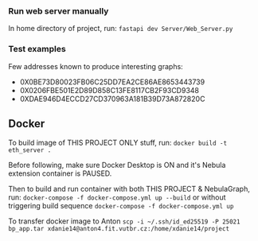 ### Run web server manually
In home directory of project, run:
`fastapi dev Server/Web_Server.py`

### Test examples
Few addresses known to produce interesting graphs:
- 0X0BE73D80023FB06C25DD7EA2CE86AE8653443739
- 0X0206FBE501E2D89D858C13FE8117CB2F93CD9348
- 0XDAE946D4ECCD27CD370963A181B39D73A872820C

## Docker
To build image of THIS PROJECT ONLY stuff, run:
`docker build -t eth_server .`

Before following, make sure Docker Desktop is ON and it's Nebula extension container is PAUSED.

Then to build and run container with both THIS PROJECT & NebulaGraph, run:
`docker-compose -f docker-compose.yml up --build`
or without triggering build sequence
`docker-compose -f docker-compose.yml up`

To transfer docker image to Anton
`scp -i ~/.ssh/id_ed25519 -P 25021 bp_app.tar xdanie14@anton4.fit.vutbr.cz:/home/xdanie14/project`
